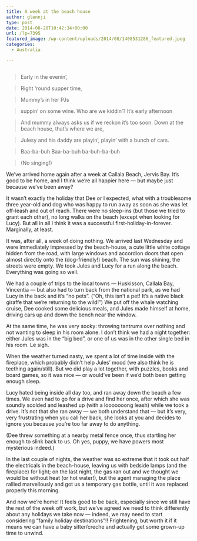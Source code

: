 ```yaml
---
title: A week at the beach house
author: glennji
type: post
date: 2014-08-20T10:42:34+00:00
url: /?p=7395
featured_image: /wp-content/uploads/2014/08/1408531286_featured.jpeg
categories:
  - Australia

---
```

<div>
</div>

<a href="/wp-content/uploads/2014/08/1408531193_full.jpeg" target="_blank" rel="noopener noreferrer"><img class="aligncenter full" title="" src="/wp-content/uploads/2014/08/1408531193_thumb.jpeg" alt="" align="middle" /></a>

> Early in the evenin’,
  
> Right ‘round supper time,
  
> Mummy’s in her PJs
  
> suppin’ on some wine. Who are we kiddin’? It’s early afternoon
  
> And mummy always asks us if we reckon it’s too soon. Down at the beach house, that’s where we are,
  
> Julesy and his daddy are playin’, playin’ with a bunch of cars.
  
> Baa-ba-buh Baa-ba-buh ba-buh-ba-buh
  
> (No singing!)

<p class="">
  We’ve arrived home again after a week at Callala Beach, Jervis Bay. It’s good to be home, and I think we’re all happier here — but maybe just because we’ve been away?
</p>

It wasn’t exactly the holiday that Dee or I expected, what with a troublesome three year-old and dog who was happy to run away as soon as she was let off-leash and out of reach. There were no sleep-ins (but those we tried to grant each other), no long walks on the beach (except when looking for Lucy). But all in all I think it was a successful first-holiday-in-forever. Marginally, at least.
  
It was, after all, a week of doing nothing. We arrived last Wednesday and were immediately impressed by the beach-house, a cute little white cottage hidden from the road, with large windows and accordion doors that open almost directly onto the (dog-friendly!) beach. The sun was shining, the streets were empty. We took Jules and Lucy for a run along the beach. Everything was going so well.
  
We had a couple of trips to the local towns — Huskisson, Callala Bay, Vincentia — but also had to turn back from the national park, as we had Lucy in the back and it’s “no pets”. (“Oh, this isn’t a pet! It’s a native black giraffe that we’re returning to the wild!”) We put off the whale watching cruise, Dee cooked some delicious meals, and Jules made himself at home, driving cars up and down the bench near the window.
  
At the same time, he was very sooky: throwing tantrums over nothing and not wanting to sleep in his room alone. I don’t think we had a night together: either Jules was in the “big bed”, or one of us was in the other single bed in his room. Le sigh.
  
When the weather turned nasty, we spent a lot of time inside with the fireplace, which probably didn’t help Jules’ mood (we also think he is teething again/still). But we did play a lot together, with puzzles, books and board games, so it was nice — or would’ve been if we’d both been getting enough sleep.
  
Lucy hated being inside all day too, and ran away down the beach a few times. We even had to go for a drive and find her once, after which she was soundly scolded and leashed up (with a looooooong leash) while we took a drive. It’s not that she ran away — we both understand that — but it’s very, very frustrating when you call her back, she looks at you and decides to ignore you because you’re too far away to do anything.
  
(Dee threw something at a nearby metal fence once, thus startling her enough to slink back to us. Oh yes, puppy, we have powers most mysterious indeed.)
  
In the last couple of nights, the weather was so extreme that it took out half the electricals in the beach-house, leaving us with bedside lamps (and the fireplace) for light; on the last night, the gas ran out and we thought we would be without heat (or hot water!), but the agent managing the place rallied marvellously and got us a temporary gas bottle, until it was replaced properly this morning.
  
And now we’re home! It feels good to be back, especially since we still have the rest of the week off work, but we’ve agreed we need to think differently about any holidays we take now — indeed, we may need to start considering “family holiday destinations”!! Frightening, but worth it if it means we can have a baby sitter/creche and actually get some grown-up time to unwind.
  
&nbsp;
